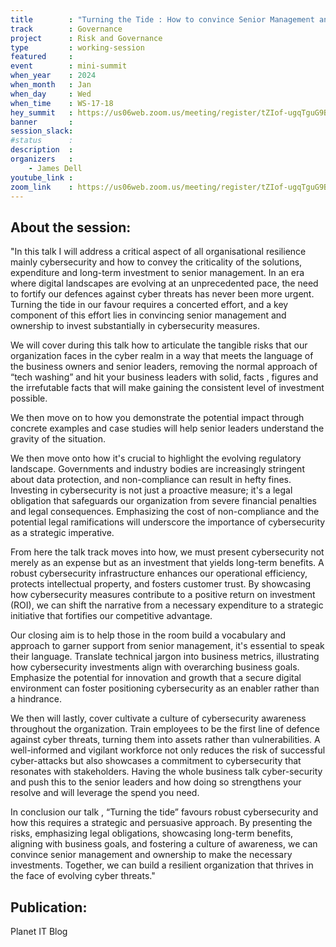 ```yaml
---
title        : "Turning the Tide : How to convince Senior Management and Ownership to invest in Cybersecurity"
track        : Governance
project      : Risk and Governance
type         : working-session
featured     :
event        : mini-summit
when_year    : 2024
when_month   : Jan
when_day     : Wed
when_time    : WS-17-18
hey_summit   : https://us06web.zoom.us/meeting/register/tZIof-ugqTguG9BFrY1fyvyPbpENNQ6LzXVh
banner       : 
session_slack:
#status      : 
description  :
organizers   :
    - James Dell     
youtube_link : 
zoom_link    : https://us06web.zoom.us/meeting/register/tZIof-ugqTguG9BFrY1fyvyPbpENNQ6LzXVh
---
```


## About the session:
"In this talk I will address a critical aspect of all organisational resilience mainly cybersecurity and how to convey the criticality of the solutions, expenditure and long-term investment to senior management. In an era where digital landscapes are evolving at an unprecedented pace, the need to fortify our defences against cyber threats has never been more urgent. Turning the tide in our favour requires a concerted effort, and a key component of this effort lies in convincing senior management and ownership to invest substantially in cybersecurity measures.
 
We will cover during this talk how to articulate the tangible risks that our organization faces in the cyber realm in a way that meets the language of the business owners and senior leaders, removing the normal approach of “tech washing” and hit your business leaders with solid, facts , figures and the irrefutable facts that will make gaining the consistent level of investment possible.
 
We then move on to how you demonstrate the potential impact through concrete examples and case studies will help senior leaders understand the gravity of the situation.
 
We then move onto how it's crucial to highlight the evolving regulatory landscape. Governments and industry bodies are increasingly stringent about data protection, and non-compliance can result in hefty fines. Investing in cybersecurity is not just a proactive measure; it's a legal obligation that safeguards our organization from severe financial penalties and legal consequences. Emphasizing the cost of non-compliance and the potential legal ramifications will underscore the importance of cybersecurity as a strategic imperative.
 
From here the talk track moves into how, we must present cybersecurity not merely as an expense but as an investment that yields long-term benefits. A robust cybersecurity infrastructure enhances our operational efficiency, protects intellectual property, and fosters customer trust. By showcasing how cybersecurity measures contribute to a positive return on investment (ROI), we can shift the narrative from a necessary expenditure to a strategic initiative that fortifies our competitive advantage.
 
Our closing aim is to help those in the room build a vocabulary and approach to garner support from senior management, it's essential to speak their language. Translate technical jargon into business metrics, illustrating how cybersecurity investments align with overarching business goals. Emphasize the potential for innovation and growth that a secure digital environment can foster positioning cybersecurity as an enabler rather than a hindrance.
 
We then will lastly, cover cultivate a culture of cybersecurity awareness throughout the organization. Train employees to be the first line of defence against cyber threats, turning them into assets rather than vulnerabilities. A well-informed and vigilant workforce not only reduces the risk of successful cyber-attacks but also showcases a commitment to cybersecurity that resonates with stakeholders. Having the whole business talk cyber-security and push this to the senior leaders and how doing so strengthens your resolve and will leverage the spend you need.
 
In conclusion our talk , “Turning the tide” favours robust cybersecurity and how this requires a strategic and persuasive approach. By presenting the risks, emphasizing legal obligations, showcasing long-term benefits, aligning with business goals, and fostering a culture of awareness, we can convince senior management and ownership to make the necessary investments. Together, we can build a resilient organization that thrives in the face of evolving cyber threats."

## Publication:
Planet IT Blog

